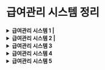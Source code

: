 # 급여관리 시스템 정리 

<details>
<summary>
<strong>급여관리 시스템 1 | </strong>
</summary>

<pre><code class="language-cpp" style="font-size:16px;">
#pragma once
class PermanentWorker
{
private:
	char name[100];
	int salary;
public:
	PermanentWorker(char* name, int money);	// Constructor
	int getPAY()const;						// Access Function
	void showSALARYinfo()const;				// Display Function
};//PermanentWorker.h
</code></pre><!--PermanentWorker.h-->
this->name 정적 할당으로 선언되어있다.

<pre><code class="language-cpp" style="font-size:16px;">
#pragma once
#include"PermanentWorker.h"
class EmployeeHandler						//Control(=handler) Class
{
private:
	PermanentWorker* empList[50];			//PermanentWorker Object로 PermanentWorker에 접근
	int empNUM;								//empList에 배열 순서를 저장하기 위한 변수
public:
	EmployeeHandler();						//Constructor
	void addEMPLOYEE(PermanentWorker* emp);	//직원 등록을 위한 클래스
	void showALLSALARYinfo()const;			//직원 급여정보를 보기위한 클래스
	void showTOTALSALARY()const;			//지불할 직원 급여 총합을 보기위한 클래스
	~EmployeeHandler();						//동적 할당으로 생성된 empList를 제거하기 위한 Destructor
};//EmployeeHandler.h
</code></pre><!--EmployeeHandler.h-->


<pre><code class="language-cpp" style="font-size:16px;">
#define _CRT_SECURE_NO_WARNINGS
#include "PermanentWorker.h"
#include <cstring>
#include <iostream>
#include "EmployeeHandler.h"
using namespace std;

PermanentWorker::PermanentWorker(char* name, int money)
	:salary(money) {strcpy(this->name, name);}			

int PermanentWorker::getPAY()const { return salary; }

void PermanentWorker::showSALARYinfo()const
{
	cout << "name: " << name << endl;
	cout << "salary: " << salary<< endl;
}//PermanentWorker.cpp
</code></pre>


<pre><code class="language-cpp" style="font-size:16px;">
#include "EmployeeHandler.h"
#include <iostream>
using namespace std;
EmployeeHandler::EmployeeHandler():empNUM(0){}

void EmployeeHandler::addEMPLOYEE(PermanentWorker* emp)
{
	empList[empNUM++] = emp;
}

void EmployeeHandler::showALLSALARYinfo()const
{
	for (int i = 0; i < empNUM; i++)
		empList[i]->showSALARYinfo();
}
void EmployeeHandler::showTOTALSALARY()const
{
	int sum = 0;
	for (int i = 0; i < empNUM; i++)
		sum += empList[i]->getPAY();
	cout << "sum: " << sum << endl;
}
EmployeeHandler::~EmployeeHandler()
{
	for (int i = 0; i < empNUM; i++)
		delete empList[i];
}//EmployeeHandler.cpp
</code></pre>


<pre><code class="language-cpp" style="font-size:16px;">
#include"EmployeeHandler.h"
#include"PermanentWorker.h"

int main(void)
{
	/*직원관리 목적으로 설계된 컨트롤 클래스의 객체 생성*/
	EmployeeHandler handler;

	/*직원 등록*/
	handler.addEMPLOYEE(new PermanentWorker("KIM", 1000));
	handler.addEMPLOYEE(new PermanentWorker("Lee", 1500));
	handler.addEMPLOYEE(new PermanentWorker("Jun", 2000));

	/*이번달 급여 정보*/
	handler.showALLSALARYinfo();

	/*이번달 지불해야할 급여의 총합*/
	handler.showTOTALSALARY();

	return 0;
}
</code></pre>
>위 프로그램은 프로그램의 유연성이나 확장성의 확보가 쉽지 않다.<br>
>영업직 클래스와 임시직 클래스를 추가하고, 영업직 객체와 임시직 객체의 저장을 위한 배열을 추가하고 각각 배열에 저장된 객체의 수를 별도로 세어보고, 정수형 변수도 멤버로 추가하는 등, 많은 것들을 바꿔줘야 한다. 또 addEMPLOYEE함수는 영업직용과 임시직 객체용을 각각 추가하고, 급여정보를 출력하는 나머지 두 멤버함수는 총 3개의 배열을 대상으로 연산을 진행하고, 반복문이 추가로 각각 두 개씩 더 삽입해야 한다. 결과적으로 확장하려면 다시 만들어야해서 위 코드는 확장성에 있어 좋지 못하다.
------------
<strong>급여관리 시스템2를 이해하기 위한 필요한 개념</strong><br>
+상속의 방법<br>
+상속받은 클래스의 생성자 정의<br>
+용어<br>
<talbe>
<tr>
	<th>상위 클래스</th> <th>&lt;----></th> <th>하위 클래스(derived class)</th>
</tr>
<tr>
	<th>기초 클래스(base class)</th> <th>&lt;----></th> <th>유도 클래스(derived class)</th>
</tr>
</table>

+Derived Class의 객체 생성과정: 유도 클래스의 객체생성 과정에서는 생성자가 두 번 호출된다. 하나는 기초 클래스의 생성자이고, 다른 하나는 유도 클래스의 생성자이다.

<br>+Derived Class 객체의 소멸과정: 유도 클래스의 소멸자가 진행되고 난 다음 기초 클래스의 소멸자가 실행된다. 이러한 객체소멸의 특성 때문에 상속과 연관된 클래스의 소멸자는 다음의 원칙을 지켜서 정의해야 한다. "생성자에서 동적 할당한 메모리 공간은 소멸자에서 해제한다."

<br>+상속을 위한 기본 조건 IS-A관계: 상속관계가 성립하려면 기초 클래스와 유도 클래스간에 IS-A 관계가 성립해야 한다. 예를들면 무선전화기는 전화기다. 노트북 컴퓨터는 컴퓨터다. 와 같은 표현이 성립되어야 한다. 그렇지 않다면 적절한 상속의 관계가 아닐 확률이 높다.

<br>+UML(Unified Modeling Language) : TabletNotebook ---> NotebookComp ---> Computer(화살표의 머리는 기초 클래스를 향하도록 표시해야 한다.)

<br>+객체 포인터 변수: 객체의 주소 값을 저장하는 포인터 변수<br> <strong>Person * ptr;<br>ptr=new Person();<br></strong> 실행시 ptr은 Person 객체를 가리키게 될 뿐 아니라 Person을 상속하는 유도 클래스(Derived class)의 객체도 가리킬 수 있다. <br><strong>"Cpp에서 AAA형 포인터 변수는 AAA객체 또는 AAA를 직접 혹은 간접적으로 상속하는 모든 객체를 가리킬 수 있다.(객체의 주소 값을 저장할 수 있다.)"</strong><br>

<br>+함수 오버라이딩(function overriding): 재정의(overriding)된 기초 클래스의 함수는 오버리이딩을 한 유도 클래스의 함수에 가려진다.<br><strong>PermanentWorker::getPay()</strong><br>오버라이딩 된 기초 클래스의 getPAY() 함수를 호출하는 구문이다. 클래스의 이름을 명시함으로 인해서 기초 클래스의 오버라이딩 된 함수를 호출할 수 있다.
</details>



<details>
<summary>
<strong>급여관리 시스템 2 | </strong>
</summary>

[상속 관계 구조]
>SalesWorker --> PermanentWorker --> Employee<br>
>TemporaryWorker --> Employee<br>
>EmployeeHandler 클래스가 저장 및 관리하는 대상이 Employee 객체가 되면 이후에 Employee클래스를 직접 혹은 간접적으로 상속하는 클래스가 추가되었을때, EmployeeHandler클래스에는 변화가 발생하지 않는다.

>EmployeeHandler 클래스가 저장 및 관리하는 대상이 Employee 객체가 되면 이후에 Employee클래스를 직접 혹은 간접적으로 상속하는 클래스가 추가되었을때, EmployeeHandler클래스에는 변화가 발생하지 않는다.


</table>
<pre><code class="language-cpp" style="font-size:16px;">
#pragma once
class Employee									//Base Class		
{
private:
	char name[100];
public:
	Employee(char* name);						//Constructor
	void showNAME()const;						//멤버변수 출력 함수
};//Employee.h
</code></pre>

<pre><code class="language-cpp" style="font-size:16px;">
#pragma once
#include "Employee.h"
class PermanentWorker:public Employee			//Derived Class
{
private:
	int salary;
public:
	PermanentWorker(char* name, int money);		//Constructor
	int getPAY()const;							//Access Function, getter
	void showSALARYinfo()const;					//멤버변수 출력 함수
}; //PermanentWorker.h
</code></pre>

<pre><code class="language-cpp" style="font-size:16px;">
#pragma once
#include"Employee.h"
class EmployeeHandler							//Control Class
{
private:
	Employee* empLIST[50];						//Employee 객체의 주소 값을 저장하는 방식으로 객체에 저장
	int empNUM;									//empLIST[]에 Len을 위한 변수 선언
public:
	EmployeeHandler();							//Constructor, 멤버변수 초기화 목적
	void AddEmployee(Employee* emp);			//직원 등록
	void ShowAllSalaryiInfo()const;				//직원 급여정보를 보기위한 함수
	void ShowTotalSalary()const;				//직원 급여 총합계를 보기위한 함수
	~EmployeeHandler();							//Destructor
};//EmployeeHandler.h
</code></pre>

<pre><code class="language-cpp" style="font-size:16px;">
#define _CRT_SECURE_NO_WARNINGS
#include "Employee.h"
#include&lt;cstring>
#include&lt;iostream>
using namespace std;

Employee::Employee(char* name)
{
	strcpy(this->name, name);
}
void Employee::showNAME()const
{
	cout &lt;&lt;"이름: "&lt;&lt;name &lt;&lt; endl;
}//Employee.cpp
</code></pre>

<pre><code class="language-cpp" style="font-size:16px;">
#include "PermanentWorker.h"
#include &lt;cstring>
#include &lt;iostream>
using namespace std;

PermanentWorker::PermanentWorker(char* name, int money)
	:Employee(name),salary(money)
{}
int PermanentWorker::getPAY()const
{
	return salary;
}
void PermanentWorker::showSALARYinfo()const
{
	showNAME();
	cout &lt;&lt; "SALARY: " &lt;&lt; getPAY() &lt;&lt; endl&lt;&lt;endl;
}//PermanentWorker.cpp
</code></pre>

<pre><code class="language-cpp" style="font-size:16px;">
#include "EmployeeHandler.h"
#include&lt;cstring>
#include&lt;iostream>
using namespace std;
EmployeeHandler::EmployeeHandler():empNUM(0)
{}
void EmployeeHandler::AddEmployee(Employee* emp)
{
	empLIST[empNUM++] = emp;
}
void EmployeeHandler::ShowAllSalaryiInfo()const
{
	//for (int i = 0; i &lt; empNUM; i++)
	//	empLIST[i]->showSALARYinfo();
}
void EmployeeHandler::ShowTotalSalary()const
{
	int sum = 0;
	//for (int i = 0; i &lt; empNUM; i++)
	//	sum+=empLIST[i]->getPAY();
	cout &lt;&lt; "salary sum: " &lt;&lt; sum &lt;&lt; endl;
}
EmployeeHandler::~EmployeeHandler()
{
	for (int i = 0; i &lt; empNUM; i++)
		delete empLIST[i];
}//EmployeeHandler.cpp
</code></pre>
<pre><code class="language-cpp" style="font-size:16px;">
#include"Employee.h"
#include"EmployeeHandler.h"
#include"PermanentWorker.h"

int main(void)
{
	
	/* 
	직원 관리를 목적으로 설계된 컨트롤 클래스의 객체생성
	Employee객체의 주소 값을 저장하는 방식으로 객체 저장한다.
	Employee 클래스를 상속하는 클래스의 객체도 이 배열에 저장이 가능하다.*/
	EmployeeHandler handler;

	//직원 등록
	handler.AddEmployee(new PermanentWorker("Kim", 1000));
	handler.AddEmployee(new PermanentWorker("Lim", 3000));
	handler.AddEmployee(new PermanentWorker("Jun", 2500));
	
	//이번 달에 지불해야 할 급여의 정보
	handler.ShowAllSalaryiInfo();
	
	//이번 달에 지불해야 할 급여의 총합
	handler.ShowTotalSalary();

	return 0;
}
</code></pre>

</details><!--급여관리 시스템 2 끝-->

<!--급여관리 시스템 3 -->

<details>
<summary>
<strong>급여관리 시스템 3</strong>
</summary>

<table>
<tr>
<th>고용형태</th><th>급여계산</th>
</tr>
<tr>
<th>PermanentWorker</th><th>기본급여</th>
</tr>
<tr>
<th>TemporaryWorker</th><th>시간당급여x일한시간</th>
</tr>
<tr>
<th>SalesWorker</th><th>기본급여+인센티브(bonus)</th>
</tr>
</table>

<pre><code class="language-cpp" style="font-size:16px;">
/*SalesWorker*/
#pragma once
#include"PermanentWorker.h"
class SalesWorker :public PermanentWorker				//Derived Class -> PermanentWorker (Base Class)
{
private:												//m_value 기본급여와 인센티브를 위한 멤버선언
	int salesResult;			
	double bonusRatio;			
public:
	SalesWorker(char* name, int money, double ratio);	//Constructor
	void AddSalesResult(int value);						//인센티브
	int getPAY()const;									//Access Function getter(Function Overriding)
	void ShowSalaryInfo()const;							//출력 함수				(Function Overriding)
};//SalesWorker.h
</code></pre>

<pre><code class="language-cpp" style="font-size:16px;">
/*TemporaryWorker*/
#pragma once
#include "Employee.h"
class TemporaryWorker :public Employee					//Derived Class -> Employee (Base Class)
{
private:												// 시간당급여x일한시간을 위한 멤버변수선언
	int worktime;
	int payperhour;
public:
	TemporaryWorker(char* name, int pay);				//Constructor
	void AddWorkTime(int time);							//일한시간 합계를 위한 함수
	int getPAY()const;									//Access Function getter(Function Overriding) 
	void ShowSalaryInfo()const;							//출력 함수				(Function Overriding)
};//TemporaryWorker.h

</code></pre>

<pre><code class="language-cpp" style="font-size:16px;">
/*SalesWorker*/
#include "SalesWorker.h"
#include&lt;iostream>
using namespace std;

SalesWorker::SalesWorker(char* name, int money, double ratio)
	:PermanentWorker(name, money), salesResult(0), bonusRatio(ratio){}	//이니셜라이즈 Base Class로 name,money를 초기화,
																		//멤버변수 salesResult를 0으로 초기화, bonusRatio에 ratio초기화
void SalesWorker::AddSalesResult(int value){salesResult += value;}		//매게변수 value를 0으로 초기화되었던 salesResult에 합산시키는 함수

int SalesWorker::getPAY()const											//Access Function getter
{
	return PermanentWorker::getPAY()									//오버라이딩된 기초함수(PermanentWorker)를 호출하는 방식
		+ (int)(salesResult * bonusRatio);								//double형 bonusRatio의 결과를 int로 형변환(type casting)
}
void SalesWorker::ShowSalaryInfo()const									//오버라이딩된 함수
{
	showNAME();															//BaseClass에 showName()함수 호출후 출력(showName은 출력함수)
	cout &lt;&lt; "salary: " &lt;&lt; getPAY() &lt;&lt; endl &lt;&lt; endl;		//클래스내 getPAY()출력
}//SalesWorker.cpp

</code></pre>

<pre><code class="language-cpp" style="font-size:16px;">
/*TemporaryWorker*/
#include "TemporaryWorker.h"	
#include&lt;iostream>
using namespace std;

TemporaryWorker::TemporaryWorker(char* name, int pay)					//TemporaryWorker클래스는 PermanentWorker 클래스와 유사함.
	:Employee(name), worktime(0), payperhour(pay){}

void TemporaryWorker::AddWorkTime(int time){worktime += time;}

int TemporaryWorker::getPAY()const{return worktime * payperhour;}

void TemporaryWorker::ShowSalaryInfo()const
{
	showNAME();
	cout &lt;&lt; "salary: " &lt;&lt; getPAY() &lt;&lt; endl &lt;&lt; endl;
}

</code></pre>

<strong>급여관리 시스템4를 이해하기 위한 필요한 개념</strong><br>
+Base Class의 포인터로 객체를 참조할때 : C++ 컴파일러는 포인터 연산의 가능성 여부를 판단 할 때 포인터의 자료형을 기준으로 판단하지 실제 가리키는 객체의 자료형을 기준으로 판단하지 않는다.<br>Derived*dptr = new Derived();<br>Base * bptr = dptr;<br> <strong>"dptr은 Derived 클래스의 포인터 변수니까 이 포인터가 가리키는 객체는 분명 Base 클래스를 직접 혹은 간접적으로 상속하는 개체이다. 그러니 Base형 포인터 변수로도 참조가 가능하다."</strong><br>포인터 형에 해당하는 클래스에 정의된 멤버에만 접근이 가능하다. (추가내용 필요)
<br>+가상함수(Virtual Function) : 가상함수의 선언은 virtual 키워드의 선언을 통해서 이뤄진다. 가상함수가 선언되고 나면, 이 함수를 오버라이딩 하는 함수도 가상함수가 된다. 함수가 가상함수로 선언되면, 해당 함수호출 시 포인터의 자료형을 기반으로 호출대상을 결정하지 않고, 포인터 변수가 실제로 가리키는 객체를 참조하여 호출의 대상을 결정한다.




</details><!--급여관리 시스템 3 끝-->

<!--급여관리 시스템 4 -->

<details>
<summary>
<strong>급여관리 시스템 4</strong>
</summary>

>배열을 구성하는 포인터 변수가 Employee형 포인터 변수이므로, Employee 클래스의 멤버가 아닌 getPAY()와 ShowSalaryInfo()의 호출부분에서 컴파일 에러가 발생해서 주석처리 한 것 이다. Employee형 포인터 변수를 대상으로 이 두 함수를 호출 할 수 있도록 Employee클래스에 getPAY함수와 ShowSalaryInfo함수를 추가로 정의하고 가상함수로 선언해보자.
<br>

>

<pre><code class="language-cpp" style="font-size:16px;">
#pragma once

class Employee
{
private:
	char name[100];
public:
	Employee(char* name);
	void ShowNAME()const;
	virtual int getPAY() const;							// 직종마다 다른 임금체계를 갖고 있기 때문에 서로 다른 출력값을 유도클래스에서 
	virtual void ShowSalaryInfo() const;				// 재정의(override)할 수 있도록 가상함수로 선언함.
};
</code></pre>
<pre><code class="language-cpp" style="font-size:16px;">
#define _CRT_SECURE_NO_WARNINGS
#include "Employee.h"
#include<cstring>
#include <iostream>
using namespace std;

Employee::Employee(char* name) 							
{ strcpy(this->name, name); }

void Employee::ShowNAME()const 							
{ cout &lt;&lt; "이름: " &lt;&lt; name &lt;&lt; endl; }

int Employee::getPAY() const 							// Employee 클래스에서는 의미없는 값을 저장해도 된다. 순수 가상함수로 선언하는 것도 방법이다.
{ return 0; }

void Employee::ShowSalaryInfo() const {  }//Employee.cpp
</code></pre>
<pre><code class="language-cpp" style="font-size:16px;">
#include"Employee.h"
#include"EmployeeHandler.h"
#include"PermanentWorker.h"
#include"TemporaryWorker.h"
#include"SalesWorker.h"

int main(void)
{
	//핸들러 컨트롤러
	EmployeeHandler handler;

	//정규직 등록
	handler.AddEmployee(new PermanentWorker("Kim", 1000));
	handler.AddEmployee(new PermanentWorker("Lim", 3000));

	//임시직 등록
	TemporaryWorker* albamon = new TemporaryWorker("Jung", 699);
	albamon->AddWorkTime(5);
	handler.AddEmployee(albamon);

	//영업직 등록
	SalesWorker* seller = new SalesWorker("Hong", 1000, 0.1);
	seller->AddSalesResult(7000);
	handler.AddEmployee(seller);

	//이번 달에 지불해야 할 급여의 정보
	handler.ShowAllSalaryInfo();

	//이번 달에 지불해야 할 급여의 총합
	handler.ShowTotalSalary();

	return 0;
}

</code></pre>
</details><!--급여관리 시스템 4 끝-->

<details><!--급여관리 시스템 5 -->
<summary><strong>급여관리 시스템 5</strong></summary>

<pre><code class="language-cpp" style="font-size:16px;">
#pragma once
class Employee
{
private:
	char name[100];
public:
	Employee(char*);
	virtual int getPAY()const = 0;
	virtual void ShowSalaryInfo()const = 0;
	void ShowNameInfo()const;
};//Employee.H
</code></pre>

<strong>순수 가상함수로 getPAY(), ShowSalaryInfo()를 선언했다. 순서 가상함수란 함수의 몸체가 정의되지 않는 함수를 의미한다. 위에서 보이듯 '0의 대입'을 표시하면 된다. 단순히 0을 대입한다는 의미가 아니고, 명시적으로 몸체를 정의하지 않았음을 컴파일러에게 알리는 것이다.</strong><br> 그리고 아래처럼 .cpp부분에서는 생략해도 된다.
<pre><code class="language-cpp" style="font-size:16px;">
#define _CRT_SECURE_NO_WARNINGS
#include "Employee.h"
#include &lt;cstring>
#include&lt;iostream>
using namespace std;
Employee::Employee(char*name){strcpy(this->name, name);}

void Employee::ShowNameInfo()const
{
	cout &lt;&lt; "이름: " &lt;&lt; name &lt;&lt; endl;
} // Employee.cpp
</code></pre>

<pre><code class="language-cpp" style="font-size:16px;">
#pragma once
#include"Employee.h"
class PermanentWorker:public Employee
{
private:
	int salary;
public:
	PermanentWorker(char* name, int money);
	int getPAY()const;
	void ShowSalaryInfo()const;
};//PermanentWorker.h
</code></pre><pre><code class="language-cpp" style="font-size:16px;">
#include "PermanentWorker.h"
#include"Employee.h"
#include&lt;iostream>
using namespace std;

PermanentWorker::PermanentWorker(char* name, int money)
	:Employee(name), salary(money){}

int PermanentWorker::getPAY()const{return salary;}

void PermanentWorker::ShowSalaryInfo()const
{cout &lt;&lt; "salary: " &lt;&lt; getPAY() &lt;&lt; endl;}
</code></pre><pre><code class="language-cpp" style="font-size:16px;">
#pragma once
#include "PermanentWorker.h"

class SalesWorker:public PermanentWorker
{
private:
	double bonus;
	int SalesResult;
public:
	SalesWorker(char*name, int money, double ratio);
	int getPAY()const;
	void ShowSalaryInfo()const;
	void AddSalesResult(int value);
};//SalesWorker.h
</code></pre><pre><code class="language-cpp" style="font-size:16px;">
#include "SalesWorker.h"
#include "PermanentWorker.h"
#include&lt;iostream>
using namespace std;

SalesWorker::SalesWorker(char* name, int money, double ratio)
	:PermanentWorker(name, money), SalesResult(0), bonus(ratio) { }

void SalesWorker::AddSalesResult(int value){SalesResult += value;}

int SalesWorker::getPAY()const
{
	return PermanentWorker::getPAY()
		+ (int)(SalesResult * bonus);
}

void SalesWorker::ShowSalaryInfo()const
{
	ShowNameInfo();
	cout &lt;&lt; "salary: " &lt;&lt; getPAY() &lt;&lt; endl;
}//SalesWorker.cpp
	
</code></pre><pre><code class="language-cpp" style="font-size:16px;">
#pragma once
#include"SalesWorker.h"

class ForeignSalesWorker :public SalesWorker
{
private:
	const int risk_level;
;public:
	ForeignSalesWorker(char* name, int money, double bonus, int risk);
	int getPAY()const;
	void ShowSalaryInfo()const;
	int getRISK()const;
}; //ForeignSalesWorker.h

</code></pre><pre><code class="language-cpp" style="font-size:16px;">
#include "ForeignSalesWorker.h"
#include"SalesWorker.h"
#include&lt;iostream>
using namespace std;

ForeignSalesWorker::ForeignSalesWorker(char* name, int money, double bonus, int risk)
	:SalesWorker(name,money,bonus),risk_level(risk){}

int ForeignSalesWorker::getRISK()const
{
	return (int)((SalesWorker::getPAY()) * ((risk_level) / 100.0));
}

int ForeignSalesWorker::getPAY()const
{
	return SalesWorker::getPAY()+getRISK();
}
void ForeignSalesWorker::ShowSalaryInfo()const
{
	ShowNameInfo();
	cout &lt;&lt;"salary: "&lt;&lt;SalesWorker::getPAY()&lt;&lt; endl;
	cout &lt;&lt;"risk pay: "&lt;&lt;getRISK()&lt;&lt; endl;
	cout&lt;&lt;"sum: "&lt;&lt; getPAY()&lt;&lt; endl&lt;&lt;endl;
}//	ForeignSalesWorker.cpp
</code></pre><pre><code class="language-cpp" style="font-size:16px;">
#pragma once
#include"Employee.h"
class TemporaryWorker:public Employee
{
private:
	int worktime;
	int payperhour;
public:
	TemporaryWorker(char* name, int pph);
	int getPAY()const;
	void ShowSalaryInfo()const;
	void AddWorkTime(int wt);
};//TemporaryWorker.h
</code></pre><pre><code class="language-cpp" style="font-size:16px;">
#include"Employee.h"
#include "TemporaryWorker.h"
#include &lt;iostream>
using namespace std;

TemporaryWorker::TemporaryWorker(char* name, int pph)
	:Employee(name),worktime(0),payperhour(pph){}

int TemporaryWorker::getPAY()const {return worktime * payperhour;}

void TemporaryWorker::ShowSalaryInfo()const
{
	ShowNameInfo();
	cout &lt;&lt; "salary"&lt;&lt;TemporaryWorker::getPAY() &lt;&lt; endl;
}

void TemporaryWorker::AddWorkTime(int wt)
{worktime += wt;}
//TemporaryWorker.cpp
</code></pre><pre><code class="language-cpp" style="font-size:16px;">
#pragma once
#include"Employee.h"

class EmployeeHandler
{
private:
	Employee* empList[50];
	int empNum;
public:
	EmployeeHandler();
	void AddEmployee(Employee* emp);
	void ShowAllSalaryInfo()const;
	void ShowTotalSalaryInfo()const;
	~EmployeeHandler();
}; //EmployeeHandler.h

</code></pre><pre><code class="language-cpp" style="font-size:16px;">
#include "EmployeeHandler.h"
#include&lt;iostream>
using namespace std;

EmployeeHandler::EmployeeHandler():empNum(0){}

void EmployeeHandler::AddEmployee(Employee* emp)
{empList[empNum++] = emp;}

void EmployeeHandler::ShowAllSalaryInfo()const
{
	for (int i = 0; i &lt; empNum; i++)
		empList[i]->ShowSalaryInfo();
}

void EmployeeHandler::ShowTotalSalaryInfo()const
{
	int sum = 0;
	for (int i = 0; i &lt; empNum; i++)
		sum += empList[i]->getPAY();
	cout &lt;&lt; "sum: " &lt;&lt; sum &lt;&lt; endl;
}

EmployeeHandler::~EmployeeHandler()
{	
	for (int i = 0; i &lt; empNum; i++)
		delete[]empList;
}
//	EmployeeHandler.cpp
</code></pre><pre><code class="language-cpp" style="font-size:16px;">
#pragma once
namespace RISK_LEVEL
{
	enum{RISK_A=30,RISK_B=20,RISK_C=10};
}//RISK_LEVEL.h
</code></pre><pre><code class="language-cpp" style="font-size:16px;">
#include"Employee.h"
#include"PermanentWorker.h"
#include"TemporaryWorker.h"
#include"SalesWorker.h"
#include"EmployeeHandler.h"
#include"ForeignSalesWorker.h"
#include"RISK_LEVEL.h"

int main(void)
{
	EmployeeHandler handler;
	ForeignSalesWorker* fseller1 = new ForeignSalesWorker
	("HONG", 1000, 0.1, RISK_LEVEL::RISK_A);
	fseller1->AddSalesResult(7000);
	handler.AddEmployee(fseller1);
	ForeignSalesWorker* fseller2 = new ForeignSalesWorker
	("YOON", 1000, 0.1, RISK_LEVEL::RISK_B);
	fseller2->AddSalesResult(7000);
	handler.AddEmployee(fseller2);
	ForeignSalesWorker* fseller3 = new ForeignSalesWorker
	("LEE", 1000, 0.1, RISK_LEVEL::RISK_C);
	fseller3->AddSalesResult(7000);
	handler.AddEmployee(fseller3);
	handler.ShowAllSalaryInfo();
	return 0;
}
	
</code></pre>
 
</details>
